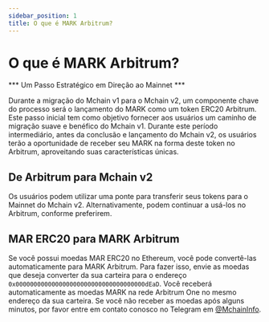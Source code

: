 ```yaml
---
sidebar_position: 1
title: O que é MARK Arbitrum?
---
```


# O que é MARK Arbitrum?

*** Um Passo Estratégico em Direção ao Mainnet ***

Durante a migração do Mchain v1 para o Mchain v2, um componente chave do processo será o lançamento do MARK como um token ERC20 Arbitrum. Este passo inicial tem como objetivo fornecer aos usuários um caminho de migração suave e benéfico do Mchain v1. Durante este período intermediário, antes da conclusão e lançamento do Mchain v2, os usuários terão a oportunidade de receber seu MARK na forma deste token no Arbitrum, aproveitando suas características únicas.

## De Arbitrum para Mchain v2

Os usuários podem utilizar uma ponte para transferir seus tokens para o Mainnet do Mchain v2. Alternativamente, podem continuar a usá-los no Arbitrum, conforme preferirem.

## MAR ERC20 para MARK Arbitrum

Se você possui moedas MAR ERC20 no Ethereum, você pode convertê-las automaticamente para MARK Arbitrum. Para fazer isso, envie as moedas que deseja converter da sua carteira para o endereço `0x000000000000000000000000000000000000dEaD`. Você receberá automaticamente as moedas MARK na rede Arbitrum One no mesmo endereço da sua carteira. Se você não receber as moedas após alguns minutos, por favor entre em contato conosco no Telegram em [@MchainInfo](https://t.me/MchainInfo).

